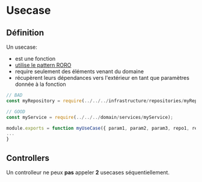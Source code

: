 # Usecase

## Définition

Un usecase:
 - est une fonction
 - [utilise le pattern RORO](https://medium.freecodecamp.org/elegant-patterns-in-modern-javascript-roro-be01e7669cbd)
 - require seulement des éléments venant du domaine
 - récupèrent leurs dépendances vers l'extérieur en tant que paramètres donnée à la fonction

```javascript
// BAD
const myRepository = require(../../../infrastructure/repositories/myRepository);

// GOOD
const myService = require(../../../domain/services/myService);

module.exports = function myUseCase({ param1, param2, param3, repo1, repo2 }) {
...
}
```

## Controllers

Un controlleur ne peux __pas__ appeler __2__ usecases séquentiellement.

